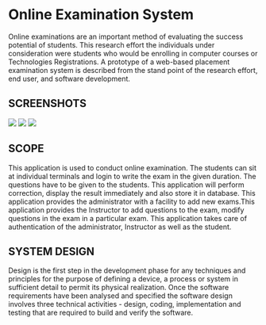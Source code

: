 # Online Examination System
<p>Online examinations are an important method of evaluating the success potential of students. 
This research effort the individuals under consideration were students who would be enrolling in 
computer courses or Technologies Registrations. A prototype of a web-based placement 
examination system is described from the stand point of the research effort, end user, and 
software development.
</p>

## SCREENSHOTS

<img src="https://github.com/clever-cottonmouth/ExamPilot.API-WEB/blob/main/images1/user.png?raw=true"/>
<img src="https://github.com/clever-cottonmouth/ExamPilot.API-WEB/blob/main/images1/send.png?raw=true"/>
<img src="https://github.com/clever-cottonmouth/ExamPilot.API-WEB/blob/main/images1/1.png?raw=true"/>

## SCOPE
This application is used to conduct online examination. The students can sit at individual 
terminals and login to write the exam in the given duration. The questions have to be given to the 
students. This application will perform correction, display the result immediately and also store it 
in database. This application provides the administrator with a facility to add new exams.This
application provides the Instructor to add questions to the exam, modify questions in the exam in 
a particular exam. This application takes care of authentication of the administrator, Instructor as 
well as the student.

## SYSTEM DESIGN
Design is the first step in the development phase for any techniques and principles for the 
purpose of defining a device, a process or system in sufficient detail to permit its physical 
realization. Once the software requirements have been analysed and specified the software 
design involves three technical activities - design, coding, implementation and testing that are 
required to build and verify the software.





